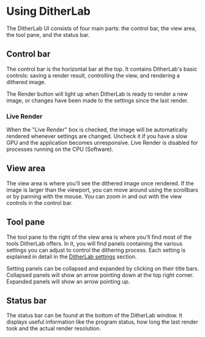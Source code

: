 # Using DitherLab

The DitherLab UI consists of four main parts: the control bar, the view area, the tool pane, and the status bar.

## Control bar

The control bar is the horizontal bar at the top. It contains DitherLab's basic controls: saving a render result, controlling the view, and rendering a dithered image.

The Render button will light up when DitherLab is ready to render a new image, or changes have been made to the settings since the last render.

### Live Render

When the "Live Render" box is checked, the image will be automatically rendered whenever settings are changed. Uncheck it if you have a slow GPU and the application becomes unresponsive. Live Render is disabled for processes running on the CPU (Software).

## View area

The view area is where you'll see the dithered image once rendered. If the image is larger than the viewport, you can move around using the scrollbars or by panning with the mouse. You can zoom in and out with the view controls in the control bar.

## Tool pane

The tool pane to the right of the view area is where you'll find most of the tools DitherLab offers. In it, you will find panels containing the various settings you can adjust to control the dithering process. Each setting is explained in detail in the [DitherLab settings](?/02.Applications/02.DitherLab/03.DitherLab%20settings.md) section.

Setting panels can be collapsed and expanded by clicking on their title bars. Collapsed panels will show an arrow pointing down at the top right corner. Expanded panels will show an arrow pointing up.

## Status bar

The status bar can be found at the bottom of the DitherLab window. It displays useful information like the program status, how long the last render took and the actual render resolution.
